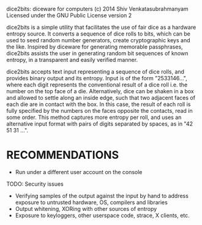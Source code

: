 dice2bits: diceware for computers
(c) 2014 Shiv Venkatasubrahmanyam
Licensed under the GNU Public License version 2

dice2bits is a simple utility that facilitates the use of fair dice as a
hardware entropy source. It converts a sequence of dice rolls to bits, which
can be used to seed random number generators, create cryptographic keys and the
like. Inspired by diceware for generating memorable passphrases, dice2bits
assists the user in generating random bit sequences of known entropy, in a
transparent and easily verified manner.

dice2bits accepts text input representing a sequence of dice rolls, and
provides binary output and its entropy. Input is of the form "2533146...",
where each digit represents the conventional result of a dice roll i.e. the
number on the top face of a die. Alternatively, dice can be shaken in a box and
allowed to settle along an inside edge, such that two adjacent faces of each
die are in contact with the box. In this case, the result of each roll is fully
specified by the numbers on the faces opposite the contacts, read in some
order. This method captures more entropy per roll, and uses an alternative
input format with pairs of digits separated by spaces, as in "42 51 31 ...".

# RECOMMENDATIONS

* Run under a different user account on the console

TODO: Security issues
* Verifying samples of the output against the input by hand to address exposure
  to untrusted hardware, OS, compilers and libraries
* Output whitening, XORing with other sources of entropy
* Exposure to keyloggers, other userspace code, strace, X clients, etc.

